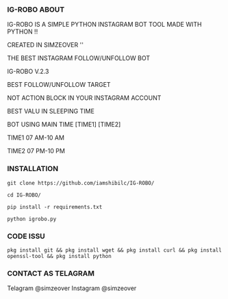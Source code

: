 	 
### IG-ROBO ABOUT

IG-ROBO IS A SIMPLE PYTHON INSTAGRAM BOT TOOL MADE WITH PYTHON !!

CREATED IN SIMZEOVER ''

THE BEST INSTAGRAM FOLLOW/UNFOLLOW BOT

IG-ROBO V.2.3

BEST FOLLOW/UNFOLLOW TARGET 

NOT ACTION BLOCK IN YOUR INSTAGRAM ACCOUNT

BEST VALU IN SLEEPING TIME

BOT USING MAIN TIME [TIME1] [TIME2]

TIME1 07 AM-10 AM 

TIME2 07 PM-10 PM

### INSTALLATION

```
git clone https://github.com/iamshibilc/IG-ROBO/
```
```
cd IG-ROBO/
```
```
pip install -r requirements.txt
```
```
python igrobo.py
```

### CODE ISSU

```
pkg install git && pkg install wget && pkg install curl && pkg install openssl-tool && pkg install python

```

### CONTACT AS TELAGRAM
 Telagram @simzeover
 Instagram @simzeover
